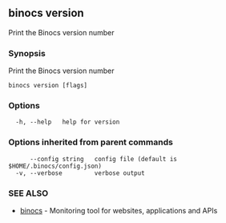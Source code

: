 ## binocs version

Print the Binocs version number

### Synopsis


Print the Binocs version number


```
binocs version [flags]
```

### Options

```
  -h, --help   help for version
```

### Options inherited from parent commands

```
      --config string   config file (default is $HOME/.binocs/config.json)
  -v, --verbose         verbose output
```

### SEE ALSO

* [binocs](binocs.md)	 - Monitoring tool for websites, applications and APIs


